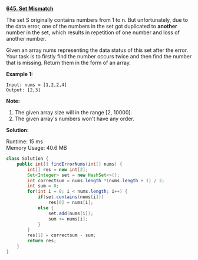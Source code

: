**[645. Set Mismatch](https://leetcode.com/problems/set-mismatch/)**

The set S originally contains numbers from 1 to n. But unfortunately, due to the data error, one of the numbers in the set got duplicated to **another** number in the set, which results in repetition of one number and loss of another number.

Given an array nums representing the data status of this set after the error. Your task is to firstly find the number occurs twice and then find the number that is missing. Return them in the form of an array.

**Example 1:**
```
Input: nums = [1,2,2,4]
Output: [2,3]
```

**Note:**

1. The given array size will in the range [2, 10000].
2. The given array's numbers won't have any order.

**Solution:**

Runtime: 15 ms<br/>
Memory Usage: 40.6 MB

```java
class Solution {
    public int[] findErrorNums(int[] nums) {
        int[] res = new int[2];
        Set<Integer> set = new HashSet<>();
        int correctsum = nums.length *(nums.length + 1) / 2;
        int sum = 0;
        for(int i = 0; i < nums.length; i++) {
            if(set.contains(nums[i]))
                res[0] = nums[i];
            else {
                set.add(nums[i]);
                sum += nums[i];
            }  
        }
        res[1] = correctsum - sum;
        return res;
    }
}
```